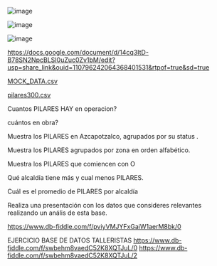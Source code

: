 ![image](https://github.com/escuelaDeCodigoMargaritaMaza/Base_de_Datos/assets/91554777/09e5dff8-20d3-4502-a6b2-185dc2f67e92)


![image](https://user-images.githubusercontent.com/91554777/235196884-6cfb1909-3699-4c0f-ad0f-09ff27471105.png)

![image](https://user-images.githubusercontent.com/91554777/235502032-0d8f2296-5816-422b-93b5-be9def027bad.png)


https://docs.google.com/document/d/14cq3ItD-B78SN2NpcBLSI0uZuc0Zv1bM/edit?usp=share_link&ouid=110796242064368401531&rtpof=true&sd=true


[MOCK_DATA.csv](https://github.com/escuelaDeCodigoMargaritaMaza/Base_de_Datos/files/11403101/MOCK_DATA.csv)

[pilares300.csv](https://github.com/escuelaDeCodigoMargaritaMaza/Base_de_Datos/files/11403113/pilares300.csv)

Cuantos PILARES HAY en operacion?

cuántos en obra?

Muestra los PILARES en Azcapotzalco, agrupados por su status .

Muestra los PILARES agrupados por zona en orden alfabético.

Muestra los PILARES que comiencen con O

Qué alcaldía tiene más y cual menos PILARES.

Cuál es el promedio de PILARES por alcaldía

Realiza una presentación con los datos que consideres relevantes realizando un anális de esta base.

https://www.db-fiddle.com/f/pviyVMJYFxGaiW1aerM8bk/0


EJERCICIO BASE DE DATOS TALLERISTAS
https://www.db-fiddle.com/f/swbehm8vaedC52K8XQTJuL/0
https://www.db-fiddle.com/f/swbehm8vaedC52K8XQTJuL/2

